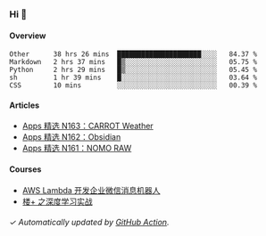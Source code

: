 ### Hi 👋

#### Overview

<!--START_SECTION:waka-->
```text
Other      38 hrs 26 mins  █████████████████████░░░░   84.37 % 
Markdown   2 hrs 37 mins   █▒░░░░░░░░░░░░░░░░░░░░░░░   05.75 % 
Python     2 hrs 29 mins   █▒░░░░░░░░░░░░░░░░░░░░░░░   05.45 % 
sh         1 hr 39 mins    █░░░░░░░░░░░░░░░░░░░░░░░░   03.64 % 
CSS        10 mins         ░░░░░░░░░░░░░░░░░░░░░░░░░   00.39 % 
```
<!--END_SECTION:waka-->

#### Articles

<!-- BLOG:START -->
- [Apps 精选 N163：CARROT Weather](https://huhuhang.com/post/product-hunt/product-hunt-n163)
- [Apps 精选 N162：Obsidian](https://huhuhang.com/post/product-hunt/product-hunt-n162)
- [Apps 精选 N161：NOMO RAW](https://huhuhang.com/post/product-hunt/product-hunt-n161)
<!-- BLOG:END -->

#### Courses

<!-- SYL:START -->
- [AWS Lambda 开发企业微信消息机器人](https://lanqiao.cn/courses/2868)
- [楼+ 之深度学习实战](https://lanqiao.cn/courses/2617)
<!-- SYL:END -->

###### ✓ Automatically updated by [GitHub Action](https://github.com/huhuhang/huhuhang/actions).
